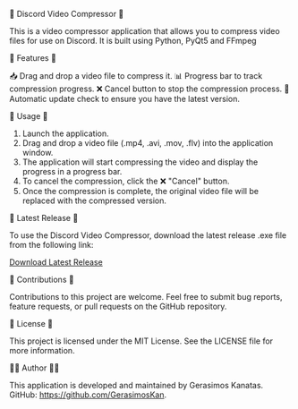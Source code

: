 🎥 Discord Video Compressor 🎥

This is a video compressor application that allows you to compress video files for use on Discord. It is built using Python, PyQt5 and FFmpeg

🔧 Features 🔧

📥 Drag and drop a video file to compress it.
📊 Progress bar to track compression progress.
❌ Cancel button to stop the compression process.
🔄 Automatic update check to ensure you have the latest version.

🚀 Usage 🚀

1. Launch the application.
2. Drag and drop a video file (.mp4, .avi, .mov, .flv) into the application window.
3. The application will start compressing the video and display the progress in a progress bar.
4. To cancel the compression, click the ❌ "Cancel" button.
5. Once the compression is complete, the original video file will be replaced with the compressed version.

💾 Latest Release 💾

To use the Discord Video Compressor, download the latest release .exe file from the following link:

[Download Latest Release](https://github.com/GerasimosKan/Discord_Video_Compressor/releases/latest)

🤝 Contributions 🤝

Contributions to this project are welcome. Feel free to submit bug reports, feature requests, or pull requests on the GitHub repository.

📜 License 📜

This project is licensed under the MIT License. See the LICENSE file for more information.

👨‍💻 Author 👨‍💻

This application is developed and maintained by Gerasimos Kanatas. GitHub: https://github.com/GerasimosKan.
